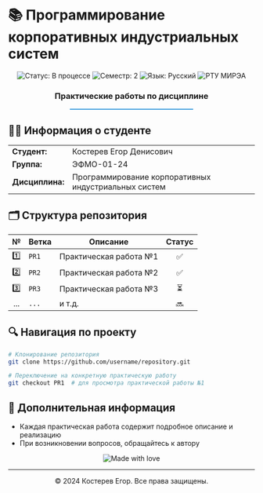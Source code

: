 # 📚 Программирование корпоративных индустриальных систем

<div align="center">
  <img src="https://img.shields.io/badge/Статус-В%20процессе-yellow" alt="Статус: В процессе"/>
  <img src="https://img.shields.io/badge/Семестр-2-blue" alt="Семестр: 2"/>
  <img src="https://img.shields.io/badge/Язык-Русский-success" alt="Язык: Русский"/>
  <img src="https://img.shields.io/badge/Университет-РТУ МИРЭА-red" alt="РТУ МИРЭА"/>
</div>

<div align="center">
  <h3>Практические работы по дисциплине</h3>
  <hr width="50%" style="height: 2px; background-color: #3498db;">
</div>

## 👨‍🎓 Информация о студенте

<table align="center">
  <tr>
    <td><b>Студент:</b></td>
    <td>Костерев Егор Денисович</td>
  </tr>
  <tr>
    <td><b>Группа:</b></td>
    <td>ЭФМО-01-24</td>
  </tr>
  <tr>
    <td><b>Дисциплина:</b></td>
    <td>Программирование корпоративных индустриальных систем</td>
  </tr>
</table>

## 🗂️ Структура репозитория

<div align="center">
  
| № | Ветка | Описание | Статус |
|:--:|-------|----------|:------:|
| 1️⃣ | `PR1` | Практическая работа №1 | ✅ |
| 2️⃣ | `PR2` | Практическая работа №2 | ✅ |
| 3️⃣ | `PR3` | Практическая работа №3 | ⏳ |
| ... | `...` | и т.д. | 🔜 |

</div>

## 🔍 Навигация по проекту

```bash
# Клонирование репозитория
git clone https://github.com/username/repository.git

# Переключение на конкретную практическую работу
git checkout PR1  # для просмотра практической работы №1
```

## 📌 Дополнительная информация
- Каждая практическая работа содержит подробное описание и реализацию
- При возникновении вопросов, обращайтесь к автору

<div align="center">
  <img src="https://img.shields.io/badge/Made%20with-%E2%9D%A4-red" alt="Made with love"/>
</div>

---

<div align="center">
  &copy; 2024 Костерев Егор. Все права защищены.
</div>
